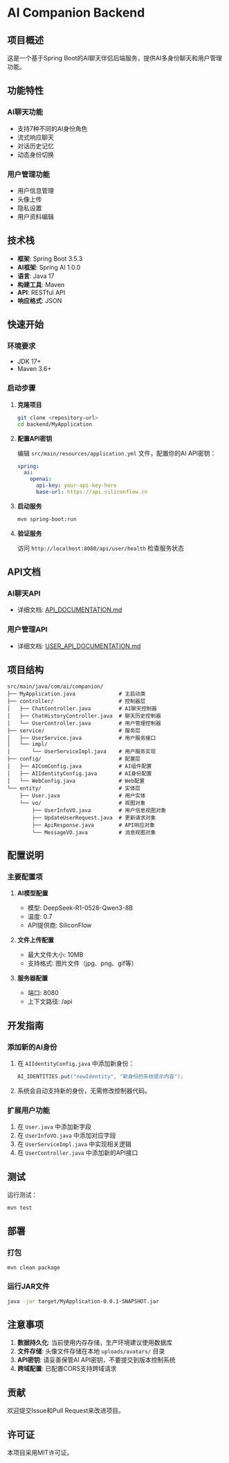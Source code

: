 # AI Companion Backend

## 项目概述

这是一个基于Spring Boot的AI聊天伴侣后端服务，提供AI多身份聊天和用户管理功能。

## 功能特性

### AI聊天功能
- 支持7种不同的AI身份角色
- 流式响应聊天
- 对话历史记忆
- 动态身份切换

### 用户管理功能
- 用户信息管理
- 头像上传
- 隐私设置
- 用户资料编辑

## 技术栈

- **框架**: Spring Boot 3.5.3
- **AI框架**: Spring AI 1.0.0
- **语言**: Java 17
- **构建工具**: Maven
- **API**: RESTful API
- **响应格式**: JSON

## 快速开始

### 环境要求

- JDK 17+
- Maven 3.6+

### 启动步骤

1. **克隆项目**
   ```bash
   git clone <repository-url>
   cd backend/MyApplication
   ```

2. **配置API密钥**
   
   编辑 `src/main/resources/application.yml` 文件，配置你的AI API密钥：
   ```yaml
   spring:
     ai:
       openai:
         api-key: your-api-key-here
         base-url: https://api.siliconflow.cn
   ```

3. **启动服务**
   ```bash
   mvn spring-boot:run
   ```

4. **验证服务**
   
   访问 `http://localhost:8080/api/user/health` 检查服务状态

## API文档

### AI聊天API
- 详细文档: [API_DOCUMENTATION.md](API_DOCUMENTATION.md)

### 用户管理API
- 详细文档: [USER_API_DOCUMENTATION.md](USER_API_DOCUMENTATION.md)

## 项目结构

```
src/main/java/com/ai/companion/
├── MyApplication.java              # 主启动类
├── controller/                     # 控制器层
│   ├── ChatController.java         # AI聊天控制器
│   ├── ChatHistoryController.java  # 聊天历史控制器
│   └── UserController.java         # 用户管理控制器
├── service/                        # 服务层
│   ├── UserService.java            # 用户服务接口
│   └── impl/
│       └── UserServiceImpl.java    # 用户服务实现
├── config/                         # 配置层
│   ├── AIComConfig.java            # AI组件配置
│   ├── AIIdentityConfig.java       # AI身份配置
│   └── WebConfig.java              # Web配置
└── entity/                         # 实体层
    ├── User.java                   # 用户实体
    └── vo/                         # 视图对象
        ├── UserInfoVO.java         # 用户信息视图对象
        ├── UpdateUserRequest.java  # 更新请求对象
        ├── ApiResponse.java        # API响应对象
        └── MessageVO.java          # 消息视图对象
```

## 配置说明

### 主要配置项

1. **AI模型配置**
   - 模型: DeepSeek-R1-0528-Qwen3-8B
   - 温度: 0.7
   - API提供商: SiliconFlow

2. **文件上传配置**
   - 最大文件大小: 10MB
   - 支持格式: 图片文件（jpg、png、gif等）

3. **服务器配置**
   - 端口: 8080
   - 上下文路径: /api

## 开发指南

### 添加新的AI身份

1. 在 `AIIdentityConfig.java` 中添加新身份：
   ```java
   AI_IDENTITIES.put("newIdentity", "新身份的系统提示内容");
   ```

2. 系统会自动支持新的身份，无需修改控制器代码。

### 扩展用户功能

1. 在 `User.java` 中添加新字段
2. 在 `UserInfoVO.java` 中添加对应字段
3. 在 `UserServiceImpl.java` 中实现相关逻辑
4. 在 `UserController.java` 中添加新的API接口

## 测试

运行测试：
```bash
mvn test
```

## 部署

### 打包
```bash
mvn clean package
```

### 运行JAR文件
```bash
java -jar target/MyApplication-0.0.1-SNAPSHOT.jar
```

## 注意事项

1. **数据持久化**: 当前使用内存存储，生产环境建议使用数据库
2. **文件存储**: 头像文件存储在本地 `uploads/avatars/` 目录
3. **API密钥**: 请妥善保管AI API密钥，不要提交到版本控制系统
4. **跨域配置**: 已配置CORS支持跨域请求

## 贡献

欢迎提交Issue和Pull Request来改进项目。

## 许可证

本项目采用MIT许可证。 
 